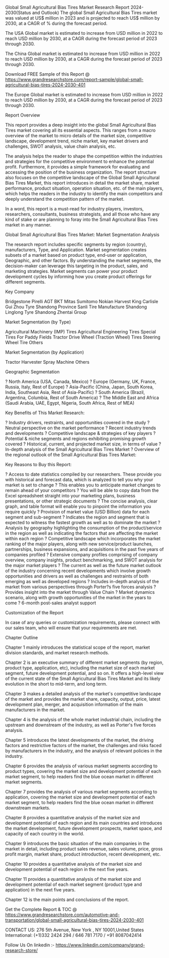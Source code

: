 Global Small Agricultural Bias Tires Market Research Report 2024-2030(Status and Outlook)
The global Small Agricultural Bias Tires market was valued at US$ million in 2023 and is projected to reach US$ million by 2030, at a CAGR of % during the forecast period.

The USA Global market is estimated to increase from USD million in 2022 to reach USD million by 2030, at a CAGR during the forecast period of 2023 through 2030.

The China Global market is estimated to increase from USD million in 2022 to reach USD million by 2030, at a CAGR during the forecast period of 2023 through 2030.

Download FREE Sample of this Report @ https://www.grandresearchstore.com/report-sample/global-small-agricultural-bias-tires-2024-2030-401

The Europe Global market is estimated to increase from USD million in 2022 to reach USD million by 2030, at a CAGR during the forecast period of 2023 through 2030.

Report Overview

This report provides a deep insight into the global Small Agricultural Bias Tires market covering all its essential aspects. This ranges from a macro overview of the market to micro details of the market size, competitive landscape, development trend, niche market, key market drivers and challenges, SWOT analysis, value chain analysis, etc.

The analysis helps the reader to shape the competition within the industries and strategies for the competitive environment to enhance the potential profit. Furthermore, it provides a simple framework for evaluating and accessing the position of the business organization. The report structure also focuses on the competitive landscape of the Global Small Agricultural Bias Tires Market, this report introduces in detail the market share, market performance, product situation, operation situation, etc. of the main players, which helps the readers in the industry to identify the main competitors and deeply understand the competition pattern of the market.

In a word, this report is a must-read for industry players, investors, researchers, consultants, business strategists, and all those who have any kind of stake or are planning to foray into the Small Agricultural Bias Tires market in any manner.

Global Small Agricultural Bias Tires Market: Market Segmentation Analysis

The research report includes specific segments by region (country), manufacturers, Type, and Application. Market segmentation creates subsets of a market based on product type, end-user or application, Geographic, and other factors. By understanding the market segments, the decision-maker can leverage this targeting in the product, sales, and marketing strategies. Market segments can power your product development cycles by informing how you create product offerings for different segments.

Key Company

Bridgestone
Pirelli
AGT
BKT
Mitas
Sumitomo
Nokian
Harvest King
Carlisle
Gui Zhou Tyre
Shandong Province Sanli Tire Manufacture
Shandong Linglong Tyre
Shandong Zhentai Group

Market Segmentation (by Type)

Agricultural Machinery (IMP) Tires
Agricultural Engineering Tires
Special Tires For Paddy Fields
Tractor Drive Wheel (Traction Wheel) Tires
Steering Wheel Tire
Others

Market Segmentation (by Application)

Tractor
Harvester
Spray Machine
Others

Geographic Segmentation

? North America (USA, Canada, Mexico)
? Europe (Germany, UK, France, Russia, Italy, Rest of Europe)
? Asia-Pacific (China, Japan, South Korea, India, Southeast Asia, Rest of Asia-Pacific)
? South America (Brazil, Argentina, Columbia, Rest of South America)
? The Middle East and Africa (Saudi Arabia, UAE, Egypt, Nigeria, South Africa, Rest of MEA)

Key Benefits of This Market Research:

? Industry drivers, restraints, and opportunities covered in the study
? Neutral perspective on the market performance
? Recent industry trends and developments
? Competitive landscape & strategies of key players
? Potential & niche segments and regions exhibiting promising growth covered
? Historical, current, and projected market size, in terms of value
? In-depth analysis of the Small Agricultural Bias Tires Market
? Overview of the regional outlook of the Small Agricultural Bias Tires Market:

Key Reasons to Buy this Report:

? Access to date statistics compiled by our researchers. These provide you with historical and forecast data, which is analyzed to tell you why your market is set to change
? This enables you to anticipate market changes to remain ahead of your competitors
? You will be able to copy data from the Excel spreadsheet straight into your marketing plans, business presentations, or other strategic documents
? The concise analysis, clear graph, and table format will enable you to pinpoint the information you require quickly
? Provision of market value (USD Billion) data for each segment and sub-segment
? Indicates the region and segment that is expected to witness the fastest growth as well as to dominate the market
? Analysis by geography highlighting the consumption of the product/service in the region as well as indicating the factors that are affecting the market within each region
? Competitive landscape which incorporates the market ranking of the major players, along with new service/product launches, partnerships, business expansions, and acquisitions in the past five years of companies profiled
? Extensive company profiles comprising of company overview, company insights, product benchmarking, and SWOT analysis for the major market players
? The current as well as the future market outlook of the industry concerning recent developments which involve growth opportunities and drivers as well as challenges and restraints of both emerging as well as developed regions
? Includes in-depth analysis of the market from various perspectives through Porter?s five forces analysis
? Provides insight into the market through Value Chain
? Market dynamics scenario, along with growth opportunities of the market in the years to come
? 6-month post-sales analyst support

Customization of the Report

In case of any queries or customization requirements, please connect with our sales team, who will ensure that your requirements are met.

Chapter Outline

Chapter 1 mainly introduces the statistical scope of the report, market division standards, and market research methods.

Chapter 2 is an executive summary of different market segments (by region, product type, application, etc), including the market size of each market segment, future development potential, and so on. It offers a high-level view of the current state of the Small Agricultural Bias Tires Market and its likely evolution in the short to mid-term, and long term.

Chapter 3 makes a detailed analysis of the market's competitive landscape of the market and provides the market share, capacity, output, price, latest development plan, merger, and acquisition information of the main manufacturers in the market.

Chapter 4 is the analysis of the whole market industrial chain, including the upstream and downstream of the industry, as well as Porter's five forces analysis.

Chapter 5 introduces the latest developments of the market, the driving factors and restrictive factors of the market, the challenges and risks faced by manufacturers in the industry, and the analysis of relevant policies in the industry.

Chapter 6 provides the analysis of various market segments according to product types, covering the market size and development potential of each market segment, to help readers find the blue ocean market in different market segments.

Chapter 7 provides the analysis of various market segments according to application, covering the market size and development potential of each market segment, to help readers find the blue ocean market in different downstream markets.

Chapter 8 provides a quantitative analysis of the market size and development potential of each region and its main countries and introduces the market development, future development prospects, market space, and capacity of each country in the world.

Chapter 9 introduces the basic situation of the main companies in the market in detail, including product sales revenue, sales volume, price, gross profit margin, market share, product introduction, recent development, etc.

Chapter 10 provides a quantitative analysis of the market size and development potential of each region in the next five years.

Chapter 11 provides a quantitative analysis of the market size and development potential of each market segment (product type and application) in the next five years.

Chapter 12 is the main points and conclusions of the report.

Get the Complete Report & TOC @ https://www.grandresearchstore.com/automotive-and-transportation/global-small-agricultural-bias-tires-2024-2030-401

CONTACT US:
276 5th Avenue, New York , NY 10001,United States
International: (+1)332 2424 294 / 646 781 7170 / +91 8087042414

Follow Us On linkedin :- https://www.linkedin.com/company/grand-research-store/
